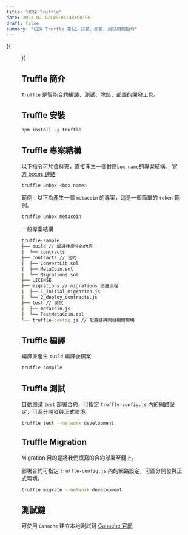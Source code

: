 ```yaml
---
title: "初探 Truffle"
date: 2022-02-12T16:04:48+08:00
draft: false
summary: "初探 Truffle 筆記，安裝、部署、測試相關指令"
---
```

{{<figure src="https://trufflesuite.com/img/truffle-logo-dark.svg" height="250px" >}}

## Truffle 簡介
`Truffle` 是智能合約編譯、測試、除錯、部屬的開發工具。

## Truffle 安裝
```bash
npm install -g truffle
```

## Truffle 專案結構

以下指令可於資料夾，直接產生一個對應`box-name`的專案結構。
[官方 boxes 連結](https://trufflesuite.com/boxes/)
```bash
truffle unbox <box-name>
```

範例：以下為產生一個 `metacoin` 的專案，這是一個簡單的 `token` 範例。
```bash
truffle unbox metacoin
```

一般專案結構
```cmd
truffle-sample
├── build // 編譯後產生的內容
|  └── contracts
├── contracts // 合約
|  ├── ConvertLib.sol
|  ├── MetaCoin.sol
|  └── Migrations.sol
├── LICENSE
├── migrations // migrations 部屬流程
|  ├── 1_initial_migration.js
|  └── 2_deploy_contracts.js
├── test // 測試
|  ├── metacoin.js
|  └── TestMetaCoin.sol
└── truffle-config.js // 配置鏈與開發相關環境
```
## Truffle 編譯

編譯並產生 `build` 編譯後檔案
```bash
truffle compile
```

## Truffle 測試

自動測試 `test` 部署合約，可指定 `truffle-config.js` 內的網路設定，可區分開發與正式環境。
```bash
truffle test --network development
```

## Truffle Migration

Migration 目的是將我們撰寫的合約部署至鏈上。

部署合約可指定 `truffle-config.js` 內的網路設定，可區分開發與正式環境。
```bash
truffle migrate --network development
```

## 測試鏈

可使用 `Ganache` 建立本地測試鏈 [Ganache 官網](https://trufflesuite.com/ganache/)